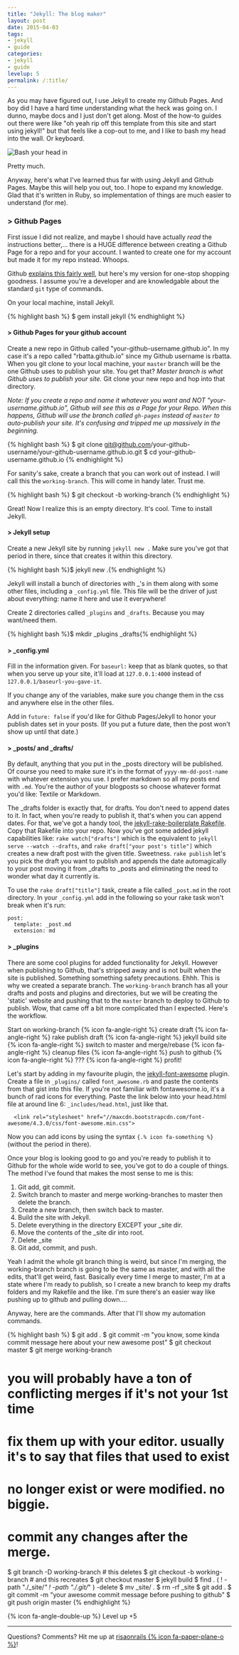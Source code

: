 ```yaml
---
title: "Jekyll: The blog maker"
layout: post
date: 2015-04-03   
tags: 
- jekyll
- guide
categories: 
- jekyll
- guide
levelup: 5
permalink: /:title/
---
```

As you may have figured out, I use Jekyll to create my Github Pages. And boy did I have a hard time understanding what the heck was going on. I dunno, maybe docs and I just don't get along. Most of the how-to guides out there were like "oh yeah rip off this template from this site and start using jekyll!" but that feels like a cop-out to me, and I like to bash my head into the wall. Or keyboard.

![Bash your head in](http://i1.kym-cdn.com/photos/images/masonry/000/021/531/SmashingHeadOnKeyboard.gif)

Pretty much.

Anyway, here's what I've learned thus far with using Jekyll and Github Pages. Maybe this will help you out, too. I hope to expand my knowledge.  Glad that it's written in Ruby, so implementation of things are much easier to understand (for me).

### > Github Pages
First issue I did not realize, and maybe I should have actually _read_ the instructions better,... there is a HUGE difference between creating a Github Page for a repo and for your account. I wanted to create one for my account but made it for my repo instead. Whoops.

Github [explains this fairly well](https://pages.github.com/), but here's my version for one-stop shopping goodness. I assume you're a developer and are knowledgable about the standard `git` type of commands.

On your local machine, install Jekyll.

{% highlight bash %}
$ gem install jekyll
{% endhighlight %}

#### > Github Pages for your github account
Create a new repo in Github called "your-github-username.github.io". In my case it's a repo called "rbatta.github.io" since my Github username is rbatta. When you git clone to your local machine, your `master` branch will be the one Github uses to publish your site. You get that? _Master branch is what Github uses to publish your site._ Git clone your new repo and hop into that directory.

_Note: If you create a repo and name it whatever you want and NOT "your-username.github.io", Github will see this as a Page for your Repo. When this happens, Github will use the branch called `gh-pages` instead of `master` to auto-publish your site. It's confusing and tripped me up massively in the beginning._

{% highlight bash %}
$ git clone git@github.com/your-github-username/your-github-username.github.io.git
$ cd your-github-username.github.io
{% endhighlight %}

For sanity's sake, create a branch that you can work out of instead. I will call this the `working-branch`. This will come in handy later. Trust me.

{% highlight bash %}
$ git checkout -b working-branch
{% endhighlight %}

Great! Now I realize this is an empty directory. It's cool. Time to install Jekyll.

#### > Jekyll setup
Create a new Jekyll site by running `jekyll new .` Make sure you've got that period in there, since that creates it within this directory.

{% highlight bash %}$ jekyll new .{% endhighlight %}

Jekyll will install a bunch of directories with _'s in them along with some other files, including a `_config.yml` file. This file will be the driver of just about everything: name it here and use it everywhere!

Create 2 directories called `_plugins` and `_drafts`. Because you may want/need them.

{% highlight bash %}$ mkdir _plugins _drafts{% endhighlight %}

#### > _config.yml
Fill in the information given. For `baseurl:` keep that as blank quotes, so that when you serve up your site, it'll load at `127.0.0.1:4000` instead of `127.0.0.1/baseurl-you-gave-it`.

If you change any of the variables, make sure you change them in the css and anywhere else in the other files.

Add in `future: false` if you'd like for Github Pages/Jekyll to honor your publish dates set in your posts. (If you put a future date, then the post won't show up until that date.)

#### > _posts/ and _drafts/
By default, anything that you put in the _posts directory will be published. Of course you need to make sure it's in the format of `yyyy-mm-dd-post-name` with whatever extension you use. I prefer markdown so all my posts end with `.md`. You're the author of your blogposts so choose whatever format you'd like: Textile or Markdown.

The _drafts folder is exactly that, for drafts. You don't need to append dates to it. In fact, when you're ready to publish it, that's when you can append dates. For that, we've got a handy tool, the [jekyll-rake-boilerplate Rakefile](https://github.com/gummesson/jekyll-rake-boilerplate). Copy that Rakefile into your repo. Now you've got some added jekyll capabilities like: `rake watch["drafts"]` which is the equivalent to `jekyll serve --watch --drafts`, and `rake draft["your post's title"]` which creates a new draft post with the given title. Sweetness. `rake publish` let's you pick the draft you want to publish and appends the date automagically to your post moving it from _drafts to _posts and eliminating the need to wonder what day it currently is.

To use the `rake draft["title"]` task, create a file called `_post.md` in the root directory. In your `_config.yml` add in the following so your rake task won't break when it's run:

    post:
      template: _post.md
      extension: md

#### > _plugins 
There are some cool plugins for added functionality for Jekyll. However when publishing to Github, that's stripped away and is not built when the site is published. Something something safety precautions. Ehhh. This is why we created a separate branch. The `working-branch` branch has all your drafts and posts and plugins and directories, but we will be creating the 'static' website and pushing that to the `master` branch to deploy to Github to publish. Wow, that came off a bit more complicated than I expected. Here's the workflow.

Start on working-branch {% icon fa-angle-right %} create draft {% icon fa-angle-right %} rake publish draft {% icon fa-angle-right %} jekyll build site {% icon fa-angle-right %} switch to master and merge/rebase {% icon fa-angle-right %} cleanup files {% icon fa-angle-right %} push to github {% icon fa-angle-right %} ??? {% icon fa-angle-right %} profit!

Let's start by adding in my favourite plugin, the [jekyll-font-awesome](https://gist.github.com/23maverick23/8532525) plugin. Create a file in `_plugins/` called `font_awesome.rb` and paste the contents from that gist into this file. If you're not familiar with fontawesome.io, it's a bunch of rad icons for everything. Paste the link below into your head.html file at around line 6: `_includes/head.html`, just like that.

      <link rel="stylesheet" href="//maxcdn.bootstrapcdn.com/font-awesome/4.3.0/css/font-awesome.min.css">

Now you can add icons by using the syntax `{.% icon fa-something %}` (without the period in there).

Once your blog is looking good to go and you're ready to publish it to Github for the whole wide world to see, you've got to do a couple of things. The method I've found that makes the most sense to me is this:

1. Git add, git commit.
2. Switch branch to master and merge working-branches to master then delete the branch.
3. Create a new branch, then switch back to master.
4. Build the site with Jekyll.
5. Delete everything in the directory EXCEPT your _site dir. 
6. Move the contents of the _site dir into root.
7. Delete _site
8. Git add, commit, and push.

Yeah I admit the whole git branch thing is weird, but since I'm merging, the working-branch branch is going to be the same as master, and with all the edits, that'll get weird, fast. Basically every time I merge to master, I'm at a state where I'm ready to publish, so I create a new branch to keep my drafts folders and my Rakefile and the like. I'm sure there's an easier way like pushing up to github and pulling down....

Anyway, here are the commands. After that I'll show my automation commands.

{% highlight bash %}
$ git add .
$ git commit -m "you know, some kinda commit message here about your new awesome post"
$ git checkout master
$ git merge working-branch
# you will probably have a ton of conflicting merges if it's not your 1st time
# fix them up with your editor. usually it's to say that files that used to exist
# no longer exist or were modified. no biggie.
# commit any changes after the merge.
$ git branch -D working-branch   # this deletes
$ git checkout -b working-branch # and this recreates
$ git checkout master
$ jekyll build
$ find . \( ! -path "./_site/*" ! -path "./.git/*" \) -delete
$ mv _site/ .
$ rm -rf _site
$ git add .
$ git commit -m "your awesome commit message before pushing to github"
$ git push origin master
{% endhighlight %}

{% icon fa-angle-double-up %} Level up +5

***

Questions? Comments? Hit me up at [risaonrails {% icon fa-paper-plane-o %}][email]!

[email]: mailto:risaonrails@gmail.com